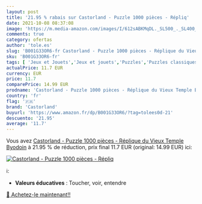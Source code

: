 ```yaml
---
layout: post
title: '21.95 % rabais sur Castorland - Puzzle 1000 pièces - Répliq'
date: 2021-10-08 08:37:08
image: 'https://m.media-amazon.com/images/I/612sABKMqDL._SL500_._SL400_.jpg'
comments: true
category: ofertas
author: 'tole.es'
slug: 'B001G33OR6-fr Castorland - Puzzle 1000 pièces - Réplique du Vieux Temple...'
sku: 'B001G33OR6-fr'
tags: [ 'Jeux et Jouets','Jeux et jouets','Puzzles','Puzzles classiques','castorland', ]
actualPrice: 11.7 EUR
currency: EUR
price: 11.7
comparePrice: 14.99 EUR
prodname: 'Castorland - Puzzle 1000 pièces - Réplique du Vieux Temple Byodoin'
country: 'fr'
flag: '🇫🇷'
brand: 'Castorland'
buyurl: 'https://www.amazon.fr/dp/B001G33OR6/?tag=tolees0d-21'
descuento: '21.95'
average: '11.7'
---
```


Vous avez [Castorland - Puzzle 1000 pièces - Réplique du Vieux Temple Byodoin](https://www.amazon.fr/dp/B001G33OR6/?tag=tolees0d-21)  à  21.95 % de réduction, prix final  11.7 EUR (original: 14.99 EUR) ici:

[![Castorland - Puzzle 1000 pièces - Répliq](https://m.media-amazon.com/images/I/612sABKMqDL._SL500_._SL400_.jpg)](https://www.amazon.fr/dp/B001G33OR6/?tag=tolees0d-21)

ℹ️:

- <b>Valeurs éducatives</b> : Toucher, voir, entendre

[🛒 Achetez-le maintenant!!](https://www.amazon.fr/dp/B001G33OR6/?tag=tolees0d-21)
